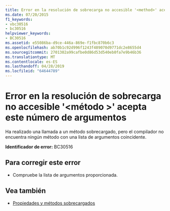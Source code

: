 ```yaml
---
title: Error en la resolución de sobrecarga no accesible '<method>' acepta este número de argumentos
ms.date: 07/20/2015
f1_keywords:
- vbc30516
- bc30516
helpviewer_keywords:
- BC30516
ms.assetid: e55086ba-d9ce-446a-869e-f1fbc870b6c3
ms.openlocfilehash: ab70b1c92d996f1243f489070d9771dc2e8655d4
ms.sourcegitcommit: 2701302a99cafbe0d86d53d540eb0fa7e9b46b36
ms.translationtype: MT
ms.contentlocale: es-ES
ms.lasthandoff: 04/28/2019
ms.locfileid: "64644789"
---
```

# <a name="overload-resolution-failed-because-no-accessible-method-accepts-this-number-of-arguments"></a>Error en la resolución de sobrecarga no accesible '\<método >' acepta este número de argumentos
Ha realizado una llamada a un método sobrecargado, pero el compilador no encuentra ningún método con una lista de argumentos coincidente.  
  
 **Identificador de error:** BC30516  
  
## <a name="to-correct-this-error"></a>Para corregir este error  
  
- Compruebe la lista de argumentos proporcionada.  
  
## <a name="see-also"></a>Vea también

- [Propiedades y métodos sobrecargados](../../visual-basic/programming-guide/language-features/objects-and-classes/overloaded-properties-and-methods.md)
